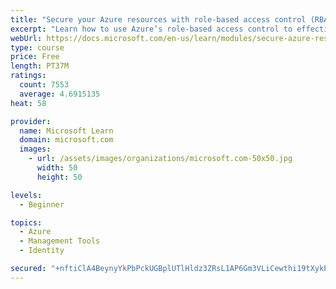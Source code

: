 ```yaml
---
title: "Secure your Azure resources with role-based access control (RBAC)"
excerpt: "Learn how to use Azure’s role-based access control to effectively manage your team’s access to Azure resources."
webUrl: https://docs.microsoft.com/en-us/learn/modules/secure-azure-resources-with-rbac/
type: course
price: Free
length: PT37M
ratings:
  count: 7553
  average: 4.6915135
heat: 58

provider:
  name: Microsoft Learn
  domain: microsoft.com
  images:
    - url: /assets/images/organizations/microsoft.com-50x50.jpg
      width: 50
      height: 50

levels:
  - Beginner

topics:
  - Azure
  - Management Tools
  - Identity

secured: "+nftiClA4BeynyYkPbPckUGBplUTlHldz3ZRsL1AP6Gm3VLiCewthi19tXykP8dS7ZLNAFybxHfD37lW5ctujPsT+s/+q/lpyQYUthZoYVSjpdK8jf4f19Z7+qHRitoWPYxW2T96t/sCTjgcoIwlvObcC81dJ+IkFcYVTSOZtrVOdQPA6Q35DVbGHoeuZSd24VhXbzlsbhYEIHmdcXzUqnaEKHgDWF/EyGnIV7D1vh3GOfUm7uOAiDZ9M3znorUwwEudKgOYWwhE6FdHlL5JAcdqa0rIeTC1c6CrqnpuxTXZG1NsDmpQ1rG5o0XQqP1NJCJnqvoQ+YNEg4F3Xd4TkqiUqm9YD5cb4kj2xpBLldgYXl1ejRtwQRbh48KLXALNLoGvwLbwNk+pkn7Kxp6MxMkyRqnL7zIeh9bgburPaXg=;nkKXqa4+BiD1qdxa9nqIIw=="
---
```



